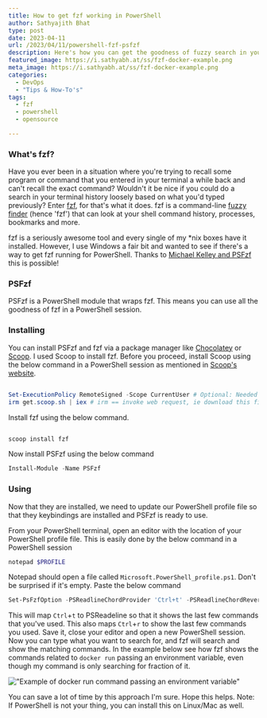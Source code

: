 ```yaml
---
title: How to get fzf working in PowerShell
author: Sathyajith Bhat
type: post
date: 2023-04-11
url: /2023/04/11/powershell-fzf-psfzf
description: Here's how you can get the goodness of fuzzy search in your PowerShell terminal with fzf.
featured_image: https://i.sathyabh.at/ss/fzf-docker-example.png
meta_image: https://i.sathyabh.at/ss/fzf-docker-example.png
categories:
  - DevOps
  - "Tips & How-To's"
tags:
  - fzf
  - powershell
  - opensource

---
```

### What's fzf?

Have you ever been in a situation where you're trying to recall some program or command that you entered in your terminal a while back and can't recall the exact command? Wouldn't it be nice if you could do a search in your terminal history loosely based on what you'd typed previously? Enter [fzf](https://github.com/junegunn/fzf), for that's what it does. fzf is a command-line [fuzzy finder](https://en.wikipedia.org/wiki/Approximate_string_matching) (hence 'fzf') that can look at your shell command history, processes, bookmarks and more. 

fzf is a seriously awesome tool and every single of my *nix boxes have it installed. However, I use Windows a fair bit and wanted to see if there's a way to get fzf running for PowerShell. Thanks to [Michael Kelley and PSFzf](https://github.com/kelleyma49/PSFzf) this is possible!

### PSFzf

PSFzf is a PowerShell module that wraps fzf. This means you can use all the goodness of fzf in a PowerShell session. 

### Installing 

You can install PSFzf and fzf via a package manager like [Chocolatey](https://chocolatey.org/) or [Scoop](https://scoop.sh/). I used Scoop to install fzf. Before you proceed, install Scoop using the below command in a PowerShell session as mentioned in [Scoop's website](https://scoop.sh/). 

```powershell

Set-ExecutionPolicy RemoteSigned -Scope CurrentUser # Optional: Needed to run a remote script the first time
irm get.scoop.sh | iex # irm == invoke web request, ie download this file. iex == invoke expression, ie, evaluate the command.
```

Install fzf using the below command.

```powershell

scoop install fzf
```

Now install PSFzf using the below command

```powershell
Install-Module -Name PSFzf
```

### Using 

Now that they are installed, we need to update our PowerShell profile file so that they keybindings are installed and PSFzf is ready to use.

From your PowerShell terminal, open an editor with the location of your PowerShell profile file. This is easily done by the below command in a PowerShell session

```powershell
notepad $PROFILE
```

Notepad should open a file called `Microsoft.PowerShell_profile.ps1`. Don't be surprised if it's empty. Paste the below command 

```powershell
Set-PsFzfOption -PSReadlineChordProvider 'Ctrl+t' -PSReadlineChordReverseHistory 'Ctrl+r'
```

This will map `Ctrl`+`t` to PSReadeline so that it shows the last few commands that you've used. This also maps `Ctrl`+`r` to show the last few commands you used. Save it, close your editor and open a new PowerShell session. Now you can type what you want to search for, and fzf will search and show the matching commands. In the example below see how fzf shows the commands related to `docker run` passing an environment variable, even though my command is only searching for fraction of it.

!["Example of docker run command passing an environment variable"](https://i.sathyabh.at/ss/fzf-docker-example.png)

You can save a lot of time by this approach I'm sure. Hope this helps. Note: If PowerShell is not your thing, you can install this on Linux/Mac as well. 

